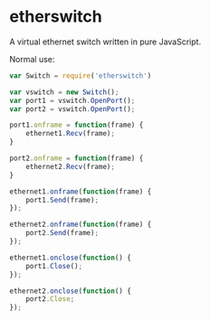 # etherswitch

A virtual ethernet switch written in pure JavaScript.

Normal use:

```js
var Switch = require('etherswitch')

var vswitch = new Switch();
var port1 = vswitch.OpenPort();
var port2 = vswitch.OpenPort();

port1.onframe = function(frame) {
    ethernet1.Recv(frame);
}

port2.onframe = function(frame) {
    ethernet2.Recv(frame);
}

ethernet1.onframe(function(frame) {
    port1.Send(frame);
});

ethernet2.onframe(function(frame) {
    port2.Send(frame);
});

ethernet1.onclose(function() {
    port1.Close();
});

ethernet2.onclose(function() {
    port2.Close;
});
```

